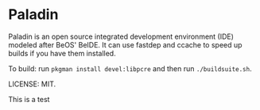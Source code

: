 Paladin
=======
Paladin is an open source integrated development environment (IDE) modeled after BeOS' BeIDE. It
can use fastdep and ccache to speed up builds if you have them installed.

To build: run `pkgman install devel:libpcre` and then run `./buildsuite.sh`.

LICENSE: MIT.  


This is a test
